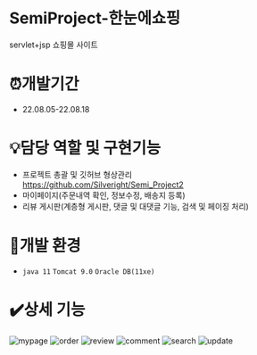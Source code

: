 # SemiProject-한눈에쇼핑

servlet+jsp 쇼핑몰 사이트

# ⏰개발기간

* 22.08.05-22.08.18

# 💡담당 역할 및 구현기능

* 프로젝트 총괄 및 깃허브 형상관리 https://github.com/Silveright/Semi_Project2
* 마이페이지(주문내역 확인, 정보수정, 배송지 등록)
* 리뷰 게시판(계층형 게시판, 댓글 및 대댓글 기능, 검색 및 페이징 처리)

# 🧰개발 환경

* `java 11` `Tomcat 9.0` `Oracle DB(11xe)`

# ✔️상세 기능

![mypage](https://user-images.githubusercontent.com/100340071/194599246-12e6720a-d02b-4ffa-be34-5ac69297f3f7.gif)
![order](https://user-images.githubusercontent.com/100340071/194599249-6cdd0294-78aa-4e73-a635-8e23f3104654.gif)
![review](https://user-images.githubusercontent.com/100340071/194599253-97765285-6d60-444e-9482-d0e3332ba63e.gif)
![comment](https://user-images.githubusercontent.com/100340071/194599259-d188a99c-e6fa-4a56-adde-be9399e7d4d0.gif)
![search](https://user-images.githubusercontent.com/100340071/194599268-c630ab2c-19d8-4c2d-8742-57b17a09bc9c.gif)
![update](https://user-images.githubusercontent.com/100340071/194599271-66fb5f3e-615a-4ad3-810d-407ed457add4.gif)
